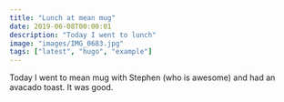 ```yaml
---
title: "Lunch at mean mug"
date: 2019-06-08T00:00:01
description: "Today I went to lunch"
image: "images/IMG_0683.jpg"
tags: ["latest", "hugo", "example"]
---
```


Today I went to mean mug with Stephen (who is awesome) and had an avacado toast. It was good.
